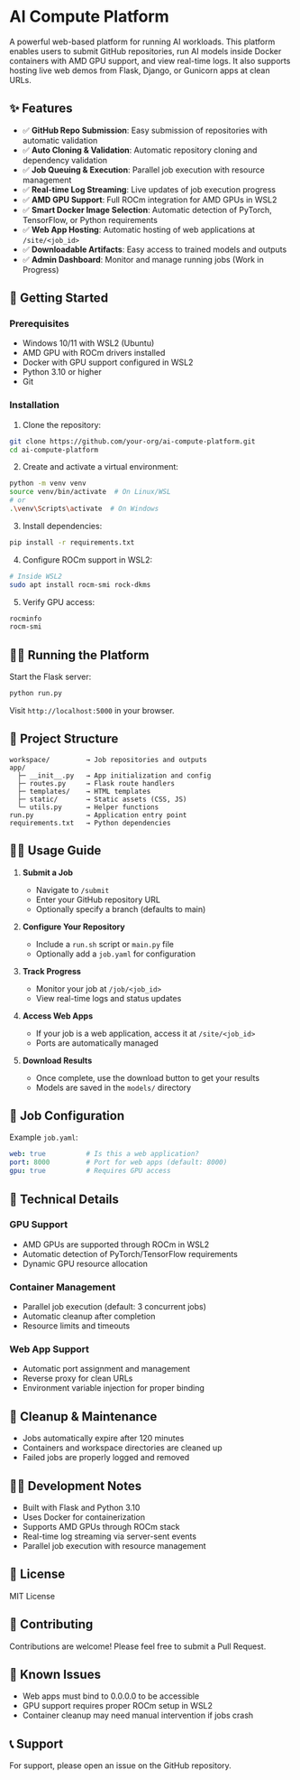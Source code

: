 # AI Compute Platform

A powerful web-based platform for running AI workloads. This platform enables users to submit GitHub repositories, run AI models inside Docker containers with AMD GPU support, and view real-time logs. It also supports hosting live web demos from Flask, Django, or Gunicorn apps at clean URLs.

## ✨ Features

- ✅ **GitHub Repo Submission**: Easy submission of repositories with automatic validation
- ✅ **Auto Cloning & Validation**: Automatic repository cloning and dependency validation
- ✅ **Job Queuing & Execution**: Parallel job execution with resource management
- ✅ **Real-time Log Streaming**: Live updates of job execution progress
- ✅ **AMD GPU Support**: Full ROCm integration for AMD GPUs in WSL2
- ✅ **Smart Docker Image Selection**: Automatic detection of PyTorch, TensorFlow, or Python requirements
- ✅ **Web App Hosting**: Automatic hosting of web applications at `/site/<job_id>`
- ✅ **Downloadable Artifacts**: Easy access to trained models and outputs
- ✅ **Admin Dashboard**: Monitor and manage running jobs (Work in Progress)

## 🚀 Getting Started

### Prerequisites

- Windows 10/11 with WSL2 (Ubuntu)
- AMD GPU with ROCm drivers installed
- Docker with GPU support configured in WSL2
- Python 3.10 or higher
- Git

### Installation

1. Clone the repository:
```bash
git clone https://github.com/your-org/ai-compute-platform.git
cd ai-compute-platform
```

2. Create and activate a virtual environment:
```bash
python -m venv venv
source venv/bin/activate  # On Linux/WSL
# or
.\venv\Scripts\activate  # On Windows
```

3. Install dependencies:
```bash
pip install -r requirements.txt
```

4. Configure ROCm support in WSL2:
```bash
# Inside WSL2
sudo apt install rocm-smi rock-dkms
```

5. Verify GPU access:
```bash
rocminfo
rocm-smi
```

## 🏃‍♂️ Running the Platform

Start the Flask server:
```bash
python run.py
```

Visit `http://localhost:5000` in your browser.

## 📁 Project Structure

```
workspace/         → Job repositories and outputs
app/
  ├─ __init__.py   → App initialization and config
  ├─ routes.py     → Flask route handlers
  ├─ templates/    → HTML templates
  ├─ static/       → Static assets (CSS, JS)
  └─ utils.py      → Helper functions
run.py             → Application entry point
requirements.txt   → Python dependencies
```

## 🧑‍💻 Usage Guide

1. **Submit a Job**
   - Navigate to `/submit`
   - Enter your GitHub repository URL
   - Optionally specify a branch (defaults to main)

2. **Configure Your Repository**
   - Include a `run.sh` script or `main.py` file
   - Optionally add a `job.yaml` for configuration

3. **Track Progress**
   - Monitor your job at `/job/<job_id>`
   - View real-time logs and status updates

4. **Access Web Apps**
   - If your job is a web application, access it at `/site/<job_id>`
   - Ports are automatically managed

5. **Download Results**
   - Once complete, use the download button to get your results
   - Models are saved in the `models/` directory

## 📝 Job Configuration

Example `job.yaml`:
```yaml
web: true          # Is this a web application?
port: 8000         # Port for web apps (default: 8000)
gpu: true          # Requires GPU access
```

## 🔧 Technical Details

### GPU Support
- AMD GPUs are supported through ROCm in WSL2
- Automatic detection of PyTorch/TensorFlow requirements
- Dynamic GPU resource allocation

### Container Management
- Parallel job execution (default: 3 concurrent jobs)
- Automatic cleanup after completion
- Resource limits and timeouts

### Web App Support
- Automatic port assignment and management
- Reverse proxy for clean URLs
- Environment variable injection for proper binding

## 🧹 Cleanup & Maintenance

- Jobs automatically expire after 120 minutes
- Containers and workspace directories are cleaned up
- Failed jobs are properly logged and removed

## 👨‍💻 Development Notes

- Built with Flask and Python 3.10
- Uses Docker for containerization
- Supports AMD GPUs through ROCm stack
- Real-time log streaming via server-sent events
- Parallel job execution with resource management

## 📄 License

MIT License

## 🤝 Contributing

Contributions are welcome! Please feel free to submit a Pull Request.

## 🐛 Known Issues

- Web apps must bind to 0.0.0.0 to be accessible
- GPU support requires proper ROCm setup in WSL2
- Container cleanup may need manual intervention if jobs crash

## 📞 Support

For support, please open an issue on the GitHub repository. 